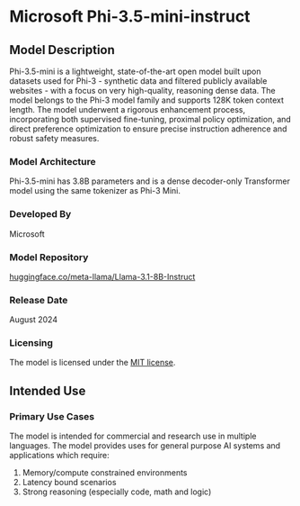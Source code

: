 <!--
Sourced from: https://huggingface.co/microsoft/Phi-3.5-mini-instruct
-->
# Microsoft Phi-3.5-mini-instruct

## Model Description

Phi-3.5-mini is a lightweight, state-of-the-art open model built upon datasets used for Phi-3 - synthetic data and filtered publicly available websites - with a focus on very high-quality, reasoning dense data. The model belongs to the Phi-3 model family and supports 128K token context length. The model underwent a rigorous enhancement process, incorporating both supervised fine-tuning, proximal policy optimization, and direct preference optimization to ensure precise instruction adherence and robust safety measures.

### Model Architecture
Phi-3.5-mini has 3.8B parameters and is a dense decoder-only Transformer model using the same tokenizer as Phi-3 Mini.

### Developed By
Microsoft

### Model Repository
[huggingface.co/meta-llama/Llama-3.1-8B-Instruct](https://huggingface.co/microsoft/Phi-3.5-mini-instruct)

### Release Date
August 2024

### Licensing
The model is licensed under the [MIT license](https://huggingface.co/microsoft/Phi-3.5-mini-instruct/blob/main/LICENSE).

## Intended Use
<!--
Sourced from: https://huggingface.co/microsoft/Phi-3.5-mini-instruct#intended-uses
-->

### Primary Use Cases

The model is intended for commercial and research use in multiple languages. The model provides uses for general purpose AI systems and applications which require:

1. Memory/compute constrained environments
2. Latency bound scenarios
3. Strong reasoning (especially code, math and logic)
